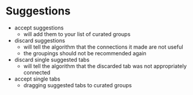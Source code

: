 # Suggestions

- accept suggestions
  - will add them to your list of curated groups
- discard suggestions
  - will tell the algorithm that the connections it made are not useful
  - the groupings should not be recommended again
- discard single suggested tabs
  - will tell the algorithm that the discarded tab was not appropriately connected
- accept single tabs
  - dragging suggested tabs to curated groups
